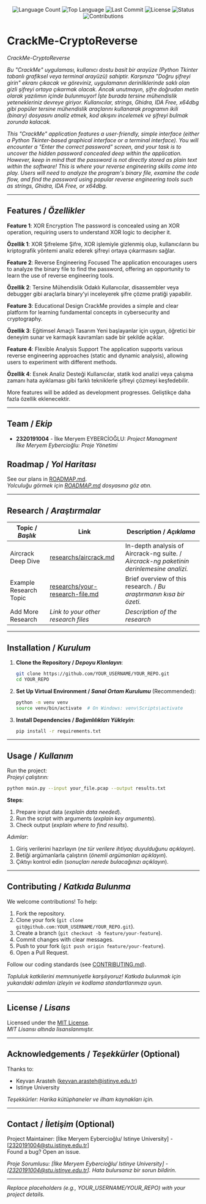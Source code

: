 <div align="center">
  <img src="https://img.shields.io/github/languages/count/metteora13/CrackMe-CryptoReverse?style=flat-square&color=blueviolet" alt="Language Count">
  <img src="https://img.shields.io/github/languages/top/metteora13/CrackMe-CryptoReverse?style=flat-square&color=1e90ff" alt="Top Language">
  <img src="https://img.shields.io/github/last-commit/metteora13/CrackMe-CryptoReverse?style=flat-square&color=ff69b4" alt="Last Commit">
  <img src="https://img.shields.io/github/license/metteora13/CrackMe-CryptoReverse?style=flat-square&color=yellow" alt="License">
  <img src="https://img.shields.io/badge/Status-Active-green?style=flat-square" alt="Status">
  <img src="https://img.shields.io/badge/Contributions-Welcome-brightgreen?style=flat-square" alt="Contributions">
</div>

# CrackMe-CryptoReverse
*CrackMe-CryptoReverse*

*Bu "CrackMe" uygulaması, kullanıcı dostu basit bir arayüze (Python Tkinter tabanlı grafiksel veya terminal arayüzü) sahiptir. Karşınıza "Doğru şifreyi girin" ekranı çıkacak ve göreviniz, uygulamanın derinliklerinde saklı olan gizli şifreyi ortaya çıkarmak olacak. Ancak unutmayın, şifre doğrudan metin olarak yazılımın içinde bulunmuyor! İşte burada tersine mühendislik yetenekleriniz devreye giriyor. Kullanıcılar, strings, Ghidra, IDA Free, x64dbg gibi popüler tersine mühendislik araçlarını kullanarak programın ikili (binary) dosyasını analiz etmek, kod akışını incelemek ve şifreyi bulmak zorunda kalacak.*

*This "CrackMe" application features a user-friendly, simple interface (either a Python Tkinter-based graphical interface or a terminal interface). You will encounter a "Enter the correct password" screen, and your task is to uncover the hidden password concealed deep within the application. However, keep in mind that the password is not directly stored as plain text within the software! This is where your reverse engineering skills come into play. Users will need to analyze the program's binary file, examine the code flow, and find the password using popular reverse engineering tools such as strings, Ghidra, IDA Free, or x64dbg.*

---

## Features / *Özellikler*

**Feature 1**: XOR Encryption
The password is concealed using an XOR operation, requiring users to understand XOR logic to decipher it.

**Özellik 1**: XOR Şifreleme
Şifre, XOR işlemiyle gizlenmiş olup, kullanıcıların bu kriptografik yöntemi analiz ederek şifreyi ortaya çıkarmasını sağlar.

**Feature 2**: Reverse Engineering Focused
The application encourages users to analyze the binary file to find the password, offering an opportunity to learn the use of reverse engineering tools.

**Özellik 2**: Tersine Mühendislik Odaklı
Kullanıcılar, disassembler veya debugger gibi araçlarla binary'yi inceleyerek şifre çözme pratiği yapabilir.

**Feature 3**: Educational Design
CrackMe provides a simple and clear platform for learning fundamental concepts in cybersecurity and cryptography.

**Özellik 3**: Eğitimsel Amaçlı Tasarım
Yeni başlayanlar için uygun, öğretici bir deneyim sunar ve karmaşık kavramları sade bir şekilde açıklar.

**Feature 4**: Flexible Analysis Support
The application supports various reverse engineering approaches (static and dynamic analysis), allowing users to experiment with different methods.

**Özellik 4**: Esnek Analiz Desteği
Kullanıcılar, statik kod analizi veya çalışma zamanı hata ayıklaması gibi farklı tekniklerle şifreyi çözmeyi keşfedebilir.

More features will be added as development progresses.
Geliştikçe daha fazla özellik eklenecektir.

---

## Team / *Ekip*

- **2320191004** - İlke Meryem EYBERCİOĞLU: *Project Managment*  
  *İlke Meryem Eybercioğlu: Proje Yönetimi*


## Roadmap / *Yol Haritası*

See our plans in [ROADMAP.md](ROADMAP.md).  
*Yolculuğu görmek için [ROADMAP.md](ROADMAP.md) dosyasına göz atın.*

---

## Research / *Araştırmalar*

| Topic / *Başlık*        | Link                                    | Description / *Açıklama*                        |
|-------------------------|-----------------------------------------|------------------------------------------------|
| Aircrack Deep Dive      | [researchs/aircrack.md](researchs/aircrack.md) | In-depth analysis of Aircrack-ng suite. / *Aircrack-ng paketinin derinlemesine analizi.* |
| Example Research Topic  | [researchs/your-research-file.md](researchs/your-research-file.md) | Brief overview of this research. / *Bu araştırmanın kısa bir özeti.* |
| Add More Research       | *Link to your other research files*     | *Description of the research*                  |

---

## Installation / *Kurulum*

1. **Clone the Repository / *Depoyu Klonlayın***:  
   ```bash
   git clone https://github.com/YOUR_USERNAME/YOUR_REPO.git
   cd YOUR_REPO
   ```

2. **Set Up Virtual Environment / *Sanal Ortam Kurulumu*** (Recommended):  
   ```bash
   python -m venv venv
   source venv/bin/activate  # On Windows: venv\Scripts\activate
   ```

3. **Install Dependencies / *Bağımlılıkları Yükleyin***:  
   ```bash
   pip install -r requirements.txt
   ```

---

## Usage / *Kullanım*

Run the project:  
*Projeyi çalıştırın:*

```bash
python main.py --input your_file.pcap --output results.txt
```

**Steps**:  
1. Prepare input data (*explain data needed*).  
2. Run the script with arguments (*explain key arguments*).  
3. Check output (*explain where to find results*).  

*Adımlar*:  
1. Giriş verilerini hazırlayın (*ne tür verilere ihtiyaç duyulduğunu açıklayın*).  
2. Betiği argümanlarla çalıştırın (*önemli argümanları açıklayın*).  
3. Çıktıyı kontrol edin (*sonuçları nerede bulacağınızı açıklayın*).

---

## Contributing / *Katkıda Bulunma*

We welcome contributions! To help:  
1. Fork the repository.  
2. Clone your fork (`git clone git@github.com:YOUR_USERNAME/YOUR_REPO.git`).  
3. Create a branch (`git checkout -b feature/your-feature`).  
4. Commit changes with clear messages.  
5. Push to your fork (`git push origin feature/your-feature`).  
6. Open a Pull Request.  

Follow our coding standards (see [CONTRIBUTING.md](CONTRIBUTING.md)).  

*Topluluk katkilerini memnuniyetle karşılıyoruz! Katkıda bulunmak için yukarıdaki adımları izleyin ve kodlama standartlarımıza uyun.*

---

## License / *Lisans*

Licensed under the [MIT License](LICENSE.md).  
*MIT Lisansı altında lisanslanmıştır.*

---

## Acknowledgements / *Teşekkürler* (Optional)

Thanks to:  
- Keyvan Arasteh (keyvan.arasteh@istinye.edu.tr)
- Istinye University

*Teşekkürler: Harika kütüphaneler ve ilham kaynakları için.*

---

## Contact / *İletişim* (Optional)

Project Maintainer: [İlke Meryem Eybercioğlu/ Istinye University] - [2320191004@stu.istinye.edu.tr]  
Found a bug? Open an issue.  

*Proje Sorumlusu: [İlke Meryem Eybercioğlu/ Istinye University] - [2320191004@stu.istinye.edu.tr]. Hata bulursanız bir sorun bildirin.*

---

*Replace placeholders (e.g., YOUR_USERNAME/YOUR_REPO) with your project details.*
